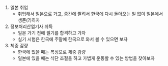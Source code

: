 1. 일본 취업
	- 취업해서 일본으로 가고, 중간에 짤려서 한국에 다시 돌아오는 일 없이 일본에서 생존(?)하자
2. 정보처리산업기사 취득
	- 일본 가기 전에 필기를 합격하고 가자
	- 실기 시험은 한국에 주말에 한국으로 와서 볼 수 있으면 보자
3. 체중 감량
	- 한국에 있을 때는 복싱으로 체중 감량
	- 일본에 있을 때는 식단 조절을 하고 가볍게 운동할 수 있는 방법을 찾아보자
